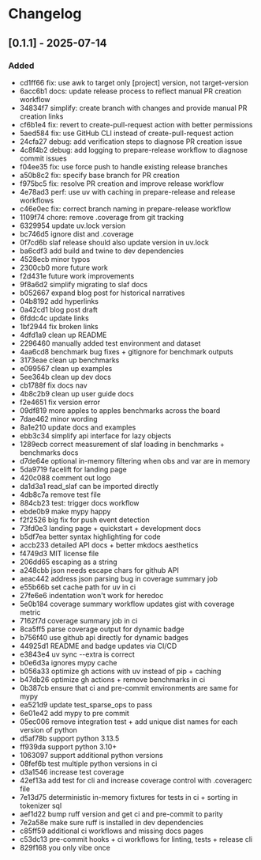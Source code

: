 # Changelog

## [0.1.1] - 2025-07-14

### Added
- cd1ff66 fix: use awk to target only [project] version, not target-version
- 6acc6b1 docs: update release process to reflect manual PR creation workflow
- 34834f7 simplify: create branch with changes and provide manual PR creation links
- cf6b1e4 fix: revert to create-pull-request action with better permissions
- 5aed584 fix: use GitHub CLI instead of create-pull-request action
- 24cfa27 debug: add verification steps to diagnose PR creation issue
- 4c8f4b2 debug: add logging to prepare-release workflow to diagnose commit issues
- f04ee35 fix: use force push to handle existing release branches
- a50b8c2 fix: specify base branch for PR creation
- f975bc5 fix: resolve PR creation and improve release workflow
- 4e78ad3 perf: use uv with caching in prepare-release and release workflows
- c46e0ec fix: correct branch naming in prepare-release workflow
- 1109f74 chore: remove .coverage from git tracking
- 6329954 update uv.lock version
- bc746d5 ignore dist and .coverage
- 0f7cd6b slaf release should also update version in uv.lock
- ba6cdf3 add build and twine to dev dependencies
- 4528ecb minor typos
- 2300cb0 more future work
- f2d431e future work improvements
- 9f8a6d2 simplify migrating to slaf docs
- b052667 expand blog post for historical narratives
- 04b8192 add hyperlinks
- 0a42cd1 blog post draft
- 6fddc4c update links
- 1bf2944 fix broken links
- 4dfd1a9 clean up README
- 2296460 manually added test environment and dataset
- 4aa6cd8 benchmark bug fixes + gitignore for benchmark outputs
- 3173eae clean up benchmarks
- e099567 clean up examples
- 5ee364b clean up dev docs
- cb1788f fix docs nav
- 4b8c2b9 clean up user guide docs
- f2e4651 fix version error
- 09df819 more apples to apples benchmarks across the board
- 7dae462 minor wording
- 8a1e210 update docs and examples
- ebb3c34 simplify api interface for lazy objects
- 1289ecb correct measurement of slaf loading in benchmarks + benchmarks docs
- d7de64e optional in-memory filtering when obs and var are in memory
- 5da9719 facelift for landing page
- 420c088 comment out logo
- da1d3a1 read_slaf can be imported directly
- 4db8c7a remove test file
- 884cb23 test: trigger docs workflow
- ebde0b9 make mypy happy
- f2f2526 big fix for push event detection
- 73fd0e3 landing page + quickstart + development docs
- b5df7ea better syntax highlighting for code
- accb233 detailed API docs + better mkdocs aesthetics
- f4749d3 MIT license file
- 206dd65 escaping as a string
- a248cbb json needs escape chars for github API
- aeac442 address json parsing bug in coverage summary job
- e55b66b set cache path for uv in ci
- 27fe6e6 indentation won't work for heredoc
- 5e0b184 coverage summary workflow updates gist with coverage metric
- 7162f7d coverage summary job in ci
- 8ca5ff5 parse coverage output for dynamic badge
- b756f40 use github api directly for dynamic badges
- 44925d1 README and badge updates via CI/CD
- e3843e4 uv sync --extra is correct
- b0e6d3a ignores mypy cache
- b056a33 optimize gh actions with uv instead of pip + caching
- b47db26 optimize gh actions + remove benchmarks in ci
- 0b387cb ensure that ci and pre-commit environments are same for mypy
- ea521d9 update test_sparse_ops to pass
- 6e01e42 add mypy to pre commit
- 05ec006 remove integration test + add unique dist names for each version of python
- d5af78b support python 3.13.5
- ff939da support python 3.10+
- 1063097 support additional python versions
- 08fef6b test multiple python versions in ci
- d3a1546 increase test coverage
- 42ef13a add test for cli and increase coverage control with .coveragerc file
- 7e13d75 deterministic in-memory fixtures for tests in ci + sorting in tokenizer sql
- aef1d22 bump ruff version and get ci and pre-commit to parity
- 7e2a58e make sure ruff is installed in dev dependencies
- c85ff59 additional ci workflows and missing docs pages
- c53dc13 pre-commit hooks + ci workflows for linting, tests + release cli
- 829f168 you only vibe once
